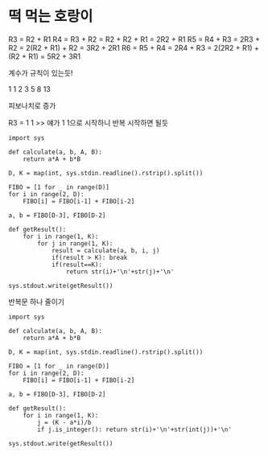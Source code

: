 # 떡 먹는 호랑이

R3 = R2 + R1
R4 = R3 + R2 = R2 + R2 + R1 = 2R2 + R1
R5 = R4 + R3 = 2R3 + R2 = 2(R2 + R1) + R2 = 3R2 + 2R1
R6 = R5 + R4 = 2R4 + R3 = 2(2R2 + R1) + (R2 + R1) = 5R2 + 3R1

계수가 규칙이 있는듯!

1 1 2 3 5 8 13

피보나치로 증가

R3 = 1 1 >> 얘가 1 1으로 시작하니 반복 시작하면 될듯

```
import sys

def calculate(a, b, A, B):
    return a*A + b*B

D, K = map(int, sys.stdin.readline().rstrip().split())

FIBO = [1 for _ in range(D)]
for i in range(2, D):
    FIBO[i] = FIBO[i-1] + FIBO[i-2]

a, b = FIBO[D-3], FIBO[D-2]

def getResult():
    for i in range(1, K):
        for j in range(1, K):
            result = calculate(a, b, i, j)
            if(result > K): break
            if(result==K):
                return str(i)+'\n'+str(j)+'\n'

sys.stdout.write(getResult())
```

반복문 하나 줄이기
```
import sys

def calculate(a, b, A, B):
    return a*A + b*B

D, K = map(int, sys.stdin.readline().rstrip().split())

FIBO = [1 for _ in range(D)]
for i in range(2, D):
    FIBO[i] = FIBO[i-1] + FIBO[i-2]

a, b = FIBO[D-3], FIBO[D-2]

def getResult():
    for i in range(1, K):
        j = (K - a*i)/b
        if j.is_integer(): return str(i)+'\n'+str(int(j))+'\n'

sys.stdout.write(getResult())
```